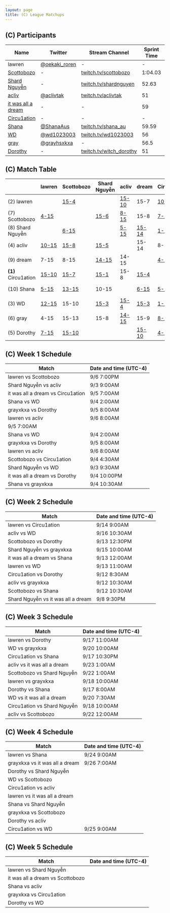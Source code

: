 ```yaml
---
layout: page
title: (C) League Matchups
---
```


## (C) Participants ##

<table>
  <thead>
    <tr>
      <th>Name</th>
      <th>Twitter</th>
      <th>Stream Channel</th>
	  <th>Sprint Time</th>
	  <th>Rating</th>
    </tr>
  </thead>
  <tbody>
    <tr>
      <td>lawren</td>
      <td><a href="https://twitter.com/oekaki_roren">@oekaki_roren</a></td>
      <td>-</td>
      <td>-</td>
      <td>17000</td>
    </tr>
    <tr>
      <td><a href="https://steamcommunity.com/id/Scottobozo">Scottobozo</a></td>
      <td>-</td>
      <td><a href="https://twitch.tv/scottobozo">twitch.tv/scottobozo</a></td>
      <td>1:04.03</td>
      <td>13187</td>
    </tr>
    <tr>
      <td><a href="https://steamcommunity.com/profiles/76561198204570843/">Shard Nguyễn</a></td>
      <td>-</td>
      <td><a href="https://www.twitch.tv/shardnguyen">twitch.tv/shardnguyen</a></td>
      <td>52.63</td>
      <td>15392</td>
    </tr>
    <tr>
      <td><a href="https://steamcommunity.com/id/aclivtak/">acliv</a></td>
      <td><a href="https://twitter.com/aclivtak">@aclivtak</a></td>
      <td><a href="https://www.twitch.tv/aclivtak">twitch.tv/aclivtak</a></td>
      <td>51</td>
      <td>17125</td>
    </tr>
    <tr>
      <td><a href="https://steamcommunity.com/profiles/76561198044962719/">it was all a dream</a></td>
      <td>-</td>
      <td>-</td>
      <td>59</td>
      <td>15000</td>
    </tr>
    <tr>
      <td><a href="https://steamcommunity.com/profiles/76561198847366444/">Circu1ation</a></td>
      <td>-</td>
      <td>-</td>
      <td>-</td>
      <td>16266</td>
    </tr>
    <tr>
      <td><a href="https://steamcommunity.com/id/tsundere-shana/">Shana</a></td>
      <td><a href="https://twitter.com/shanaaus">@ShanaAus</a></td>
      <td><a href="https://www.twitch.tv/shana_au">twitch.tv/shana_au</a></td>
      <td>59.59</td>
      <td>14000</td>
    </tr>
    <tr>
      <td><a href="https://steamcommunity.com/id/wd1023003/">WD</a></td>
      <td><a href="https://twitter.com/wd1023003">@wd1023003</a></td>
      <td><a href="https://www.twitch.tv/wd1023003">twitch.tv/wd1023003</a></td>
      <td>56</td>
      <td>12000</td>
    </tr>
    <tr>
      <td><a href="http://steamcommunity.com/id/grayxkxa">gray</a></td>
      <td><a href="https://twitter.com/grayhsxkxa">@grayhsxkxa</a></td>
      <td>-</td>
      <td>56.5</td>
      <td>15000</td>
    </tr>
    <tr>
      <td><a href="https://steamcommunity.com/profiles/76561198079184966/">Dorothy</a></td>
      <td>-</td>
      <td><a href="https://www.twitch.tv/witch_dorothy">twitch.tv/witch_dorothy</a></td>
      <td>51</td>
      <td>12000</td>
    </tr>
  </tbody>
</table>

## (C) Match Table ##

<table>
  <thead>
    <tr>
      <th> </th>
      <th>lawren</th>
      <th>Scottobozo</th>
      <th>Shard Nguyễn</th>
      <th>acliv</th>
      <th>dream</th>
      <th>Circu1ation</th>
      <th>Shana</th>
      <th>WD</th>
      <th>gray</th>
      <th>Dorothy</th>
      <th>W-L</th>
      <th>Pt. Diff</th>
    </tr>
  </thead>
  <tbody>
    <tr>
      <td>(2) lawren</td>
      <td> </td> <!--lawren-->
      <td><a href="https://www.twitch.tv/videos/306768563">15-4</a></td> <!--Scottobozo-->
      <td> </td> <!--Shard Nguyễn-->
      <td><a href="https://www.twitch.tv/videos/306581794">15-10</a></td> <!--acliv-->
      <td>15-7</td> <!--dream-->
      <td><a href="https://www.twitch.tv/videos/309918490">10-15</a></td> <!--Circu1ation-->
      <td><a href="https://www.youtube.com/watch?v=3fn-SSzm9SE">15-5</a></td> <!--Shana-->
      <td><a href="https://www.twitch.tv/videos/309560431?collection=z2cU1PDoUBUfYQ">15-12</a></td> <!--WD-->
      <td>15-4</td> <!--gray-->
      <td><a href="https://www.twitch.tv/videos/311284460">15-7</a></td> <!--Dorothy-->
      <td>7-1</td>
      <td>+51</td>
    </tr>
    <tr>
      <td>(7) Scottobozo</td>
      <td><a href="https://www.twitch.tv/videos/306768563">4-15</a></td> <!--lawren-->
      <td> </td> <!--Scottobozo-->
      <td><a href="https://www.twitch.tv/videos/313154804">15-6</a></td> <!--Shard Nguyễn-->
      <td><a href="https://www.twitch.tv/videos/313154804">8-15</a></td> <!--acliv-->
      <td>15-8</td> <!--dream-->
      <td><a href="https://www.twitch.tv/videos/305719660">7-15</a></td> <!--Circu1ation-->
      <td><a href="https://www.twitch.tv/videos/309402596">15-13</a></td> <!--Shana-->
      <td>10-15</td> <!--WD-->
      <td>13-15</td> <!--gray-->
      <td><a href="https://www.twitch.tv/videos/309590257">10-15</a></td> <!--Dorothy-->
      <td>3-6</td>
      <td>-20</td>
    </tr>
    <tr>
      <td>(8) Shard Nguyễn</td>
      <td> </td> <!--lawren-->
      <td><a href="https://www.twitch.tv/videos/313154804">6-15</a></td> <!--Scottobozo-->
      <td> </td> <!--Shard Nguyễn-->
      <td><a href="https://www.twitch.tv/videos/305371868">5-15</a></td> <!--acliv-->
      <td><a href="https://www.twitch.tv/videos/307724807">15-14</a></td> <!--dream-->
      <td><a href="https://www.twitch.tv/videos/311655572">1-15</a></td> <!--Circu1ation-->
      <td><a href="https://www.twitch.tv/videos/315757554">15-10</a></td> <!--Shana-->
      <td><a href="https://www.twitch.tv/videos/305367292">3-15</a></td> <!--WD-->
      <td>8-15</td> <!--gray-->
      <td></td> <!--Dorothy-->
      <td>2-5</td>
      <td>-46</td>
    </tr>
    <tr>
      <td>(4) acliv</td>
      <td><a href="https://www.twitch.tv/videos/306581794">10-15</a></td> <!--lawren-->
      <td><a href="https://www.twitch.tv/videos/313154804">15-8</a></td> <!--Scottobozo-->
      <td><a href="https://www.twitch.tv/videos/305371868">15-5</a></td> <!--Shard Nguyễn-->
      <td> </td> <!--acliv-->
      <td>15-14</td> <!--dream-->
      <td>8-15</td> <!--Circu1ation-->
      <td> </td> <!--Shana-->
      <td><a href="https://www.twitch.tv/videos/310883683">4-15</a></td> <!--WD-->
      <td><a href="https://www.twitch.tv/videos/309143526?t=00h01m47s">15-14</a></td> <!--gray-->
      <td> </td> <!--Dorothy-->
      <td>4-3</td>
      <td>-4</td>
    </tr>
    <tr>
      <td>(9) dream</td>
      <td>7-15</td> <!--lawren-->
      <td>8-15</td> <!--Scottobozo-->
      <td><a href="https://www.twitch.tv/videos/307724807">14-15</a></td> <!--Shard Nguyễn-->
      <td>14-15</td> <!--acliv-->
      <td> </td> <!--dream-->
      <td><a href="https://www.twitch.tv/videos/306156732">4-15</a></td> <!--Circu1ation-->
      <td><a href="https://www.youtube.com/watch?v=_U86IMuMes4">15-6</a></td> <!--Shana-->
      <td><a href="https://www.twitch.tv/videos/312424570?collection=z2cU1PDoUBUfYQ">3-15</a></td> <!--WD-->
      <td>9-15</td> <!--gray-->
      <td><a href="https://www.twitch.tv/videos/306056594">10-15</a></td> <!--Dorothy-->
      <td>1-8</td>
      <td>-42</td>
    </tr>
    <tr>
      <td><b>(1)</b> Circu1ation</td>
      <td><a href="https://www.twitch.tv/videos/309918490">15-10</a></td> <!--lawren-->
      <td><a href="https://www.twitch.tv/videos/305719660">15-7</a></td> <!--Scottobozo-->
      <td><a href="https://www.twitch.tv/videos/311655572">15-1</a></td> <!--Shard Nguyễn-->
      <td>15-8</td> <!--acliv-->
      <td><a href="https://www.twitch.tv/videos/306156732">15-4</a></td> <!--dream-->
      <td> </td> <!--Circu1ation-->
      <td><a href="https://www.youtube.com/watch?v=UZi3ELHVOYQ">15-5</a></td> <!--Shana-->
      <td><a href="https://www.twitch.tv/videos/314538080">15-1</a></td> <!--WD-->
      <td><a href="https://www.youtube.com/watch?v=02Wj8n0qsz0">15-8</a></td> <!--gray-->
      <td><a href="https://www.twitch.tv/videos/309104898">15-4</a></td> <!--Dorothy-->
      <td>9-0</td>
      <td>+87</td>
    </tr>
    <tr>
      <td>(10) Shana</td>
      <td><a href="https://www.youtube.com/watch?v=3fn-SSzm9SE">5-15</a></td> <!--lawren-->
      <td><a href="https://www.youtube.com/watch?v=meHv3bXEmTc">13-15</a></td> <!--Scottobozo-->
      <td>10-15</td> <!--Shard Nguyễn-->
      <td> </td> <!--acliv-->
      <td><a href="https://www.youtube.com/watch?v=_U86IMuMes4">6-15</a></td> <!--dream-->
      <td><a href="https://www.youtube.com/watch?v=UZi3ELHVOYQ">5-15</a></td> <!--Circu1ation-->
      <td> </td> <!--Shana-->
      <td><a href="https://www.youtube.com/watch?v=CaiMNkMFarE">10-15</a></td> <!--WD-->
      <td><a href="https://www.youtube.com/watch?v=muXse4MheYo">10-15</a></td> <!--gray-->
      <td><a href="https://www.youtube.com/watch?v=X97grx_wLGU">5-15</a></td> <!--Dorothy-->
      <td>0-8</td>
      <td>-51</td>
    </tr>
    <tr>
      <td>(3) WD</td>
      <td><a href="https://www.twitch.tv/videos/309560431?collection=z2cU1PDoUBUfYQ">12-15</a></td> <!--lawren-->
      <td>15-10</td> <!--Scottobozo-->
      <td><a href="https://www.twitch.tv/videos/305367292">15-3</a></td> <!--Shard Nguyễn-->
      <td><a href="https://www.twitch.tv/videos/310894322?collection=z2cU1PDoUBUfYQ">15-4</a></td> <!--acliv-->
      <td><a href="https://www.twitch.tv/videos/312424570?collection=z2cU1PDoUBUfYQ">15-3</a></td> <!--dream-->
      <td><a href="https://www.twitch.tv/videos/314538080">1-15</a></td> <!--Circu1ation-->
      <td><a href="https://www.twitch.tv/videos/309106592?collection=z2cU1PDoUBUfYQ">15-10</a></td> <!--Shana-->
      <td> </td> <!--WD-->
      <td><a href="https://www.twitch.tv/videos/312452933?collection=z2cU1PDoUBUfYQ">15-9</a></td> <!--gray-->
      <td> </td> <!--Dorothy-->
      <td>6-2</td>
      <td>+34</td>
    </tr>
    <tr>
      <td>(6) gray</td>
      <td>4-15</td> <!--lawren-->
      <td>15-13</td> <!--Scottobozo-->
      <td>15-8</td> <!--Shard Nguyễn-->
      <td><a href="https://www.twitch.tv/videos/309143526?t=00h01m47s">14-15</a></td> <!--acliv-->
      <td>15-9</td> <!--dream-->
      <td><a href="https://www.youtube.com/watch?v=02Wj8n0qsz0">8-15</a></td> <!--Circu1ation-->
      <td><a href="https://www.youtube.com/watch?v=muXse4MheYo">15-10</a></td> <!--Shana-->
      <td><a href="https://www.twitch.tv/videos/312452933?collection=z2cU1PDoUBUfYQ">9-15</a></td> <!--WD-->
      <td> </td> <!--gray-->
      <td><a href="https://www.twitch.tv/videos/306168592">8-15</a></td> <!--Dorothy-->
      <td>4-5</td>
      <td>-12</td>
    </tr>
    <tr>
      <td>(5) Dorothy</td>
      <td><a href="https://www.twitch.tv/videos/311284460">7-15</a></td> <!--lawren-->
      <td><a href="https://www.twitch.tv/videos/309590257">15-10</a></td> <!--Scottobozo-->
      <td> </td> <!--Shard Nguyễn-->
      <td> </td> <!--acliv-->
      <td><a href="https://www.twitch.tv/videos/306056594">15-10</a></td> <!--dream-->
      <td><a href="https://www.twitch.tv/videos/309104898">4-15</a></td> <!--Circu1ation-->
      <td><a href="https://www.twitch.tv/videos/311245349">15-5</a></td> <!--Shana-->
      <td> </td> <!--WD-->
      <td><a href="https://www.twitch.tv/videos/306168592">15-8</a></td> <!--gray-->
      <td> </td> <!--Dorothy-->
      <td>4-2</td>
      <td>+8</td>
    </tr>
  </tbody>
</table>

## (C) Week 1 Schedule ##

<table>
  <thead>
    <tr>
      <th>Match</th>
      <th>Date and time (UTC-4)</th>
    </tr>
  </thead>
  <tbody>
    <tr>
      <td>lawren vs Scottobozo</td>
      <td>9/6 7:00PM</td>
    </tr>
    <tr>
      <td>Shard Nguyễn vs acliv</td>
      <td>9/3 9:00AM</td>
    </tr>
    <tr>
      <td>it was all a dream vs Circu1ation</td>
      <td>9/5 7:00AM</td>
    </tr>
    <tr>
      <td>Shana vs WD</td>
      <td>9/4 2:00AM</td>
    </tr>
    <tr>
      <td>grayxkxa vs Dorothy</td>
      <td>9/5 8:00AM</td>
    </tr>
    <tr>
      <td>lawren vs acliv</td>
      <td>9/6 8:00AM</td>
    </tr>
      <td>9/5 7:00AM</td>
    </tr>
    <tr>
      <td>Shana vs WD</td>
      <td>9/4 2:00AM</td>
    </tr>
    <tr>
      <td>grayxkxa vs Dorothy</td>
      <td>9/5 8:00AM</td>
    </tr>
    <tr>
      <td>lawren vs acliv</td>
      <td>9/6 8:00AM</td>
    </tr>
    <tr>
      <td>Scottobozo vs Circu1ation</td>
      <td>9/4 4:30AM</td>
    </tr>
    <tr>
      <td>Shard Nguyễn vs WD</td>
      <td>9/3 9:30AM</td>
    </tr>
    <tr>
      <td>it was all a dream vs Dorothy</td>
      <td>9/4 10:00PM</td>
    </tr>
    <tr>
      <td>Shana vs grayxkxa</td>
      <td>9/4 10:30AM</td>
    </tr>
  </tbody>
</table>

## (C) Week 2 Schedule ##

<table>
  <thead>
    <tr>
      <th>Match</th>
      <th>Date and time (UTC-4)</th>
    </tr>
  </thead>
  <tbody>
    <tr>
      <td>lawren vs Circu1ation</td>
      <td>9/14 9:00AM</td>
    </tr>
    <tr>
      <td>acliv vs WD</td>
      <td>9/16 10:30AM</td>
    </tr>
    <tr>
      <td>Scottobozo vs Dorothy</td>
      <td>9/13 12:30PM</td>
    </tr>
    <tr>
      <td>Shard Nguyễn vs grayxkxa</td>
      <td>9/15 10:00AM</td>
    </tr>
    <tr>
      <td>it was all a dream vs Shana</td>
      <td>9/13 12:00AM</td>
    </tr>
    <tr>
      <td>lawren vs WD</td>
      <td>9/13 11:00AM</td>
    </tr>
    <tr>
      <td>Circu1ation vs Dorothy</td>
      <td>9/12 8:30AM</td>
    </tr>
    <tr>
      <td>acliv vs grayxkxa</td>
      <td>9/12 10:30AM</td>
    </tr>
    <tr>
      <td>Scottobozo vs Shana</td>
      <td>9/12 10:30AM</td>
    </tr>
    <tr>
      <td>Shard Nguyễn vs it was all a dream</td>
      <td>9/8 9:30PM</td>
    </tr>
  </tbody>
</table>

## (C) Week 3 Schedule ##

<table>
  <thead>
    <tr>
      <th>Match</th>
      <th>Date and time (UTC-4)</th>
    </tr>
  </thead>
  <tbody>
    <tr>
      <td>lawren vs Dorothy</td>
      <td>9/17 11:00AM</td>
    </tr>
    <tr>
      <td>WD vs grayxkxa</td>
      <td>9/20 10:00AM</td>
    </tr>
    <tr>
      <td>Circu1ation vs Shana</td>
      <td>9/17 10:30PM</td>
    </tr>
    <tr>
      <td>acliv vs it was all a dream</td>
      <td>9/23 1:00AM</td>
    </tr>
    <tr>
      <td>Scottobozo vs Shard Nguyễn</td>
      <td>9/22 1:00AM</td>
    </tr>
    <tr>
      <td>lawren vs grayxkxa</td>
      <td>9/18 10:00AM</td>
    </tr>
    <tr>
      <td>Dorothy vs Shana</td>
      <td>9/17 8:00AM</td>
    </tr>
    <tr>
      <td>WD vs it was all a dream</td>
      <td>9/20 7:30AM</td>
    </tr>
    <tr>
      <td>Circu1ation vs Shard Nguyễn</td>
      <td>9/18 10:00AM</td>
    </tr>
    <tr>
      <td>acliv vs Scottobozo</td>
      <td>9/22 12:00AM</td>
    </tr>
  </tbody>
</table>

## (C) Week 4 Schedule ##

<table>
  <thead>
    <tr>
      <th>Match</th>
      <th>Date and time (UTC-4)</th>
    </tr>
  </thead>
  <tbody>
    <tr>
      <td>lawren vs Shana</td>
      <td>9/24 9:00AM</td>
    </tr>
    <tr>
      <td>grayxkxa vs it was all a dream</td>
      <td>9/26 7:00AM</td>
    </tr>
    <tr>
      <td>Dorothy vs Shard Nguyễn</td>
      <td> </td>
    </tr>
    <tr>
      <td>WD vs Scottobozo</td>
      <td> </td>
    </tr>
    <tr>
      <td>Circu1ation vs acliv</td>
      <td> </td>
    </tr>
    <tr>
      <td>lawren vs it was all a dream</td>
      <td> </td>
    </tr>
    <tr>
      <td>Shana vs Shard Nguyễn</td>
      <td> </td>
    </tr>
    <tr>
      <td>grayxkxa vs Scottobozo</td>
      <td> </td>
    </tr>
    <tr>
      <td>Dorothy vs acliv</td>
      <td> </td>
    </tr>
    <tr>
      <td>Circu1ation vs WD</td>
      <td>9/25 9:00AM</td>
    </tr>
  </tbody>
</table>

## (C) Week 5 Schedule ##

<table>
  <thead>
    <tr>
      <th>Match</th>
      <th>Date and time (UTC-4)</th>
    </tr>
  </thead>
  <tbody>
    <tr>
      <td>lawren vs Shard Nguyễn</td>
      <td> </td>
    </tr>
    <tr>
      <td>it was all a dream vs Scottobozo</td>
      <td> </td>
    </tr>
    <tr>
      <td>Shana vs acliv</td>
      <td> </td>
    </tr>
    <tr>
      <td>grayxkxa vs Circu1ation</td>
      <td> </td>
    </tr>
    <tr>
      <td>Dorothy vs WD</td>
      <td> </td>
    </tr>
  </tbody>
</table>
